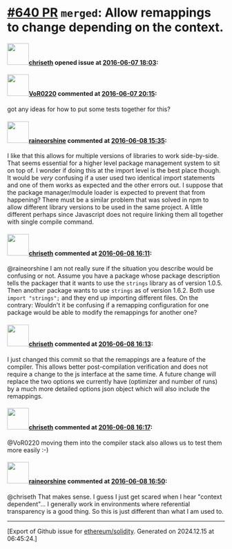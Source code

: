 # [\#640 PR](https://github.com/ethereum/solidity/pull/640) `merged`: Allow remappings to change depending on the context.

#### <img src="https://avatars.githubusercontent.com/u/9073706?v=4" width="50">[chriseth](https://github.com/chriseth) opened issue at [2016-06-07 18:03](https://github.com/ethereum/solidity/pull/640):



#### <img src="https://avatars.githubusercontent.com/u/7756785?u=2893ea91743ac89ee3846d1f5c7209720e834129&v=4" width="50">[VoR0220](https://github.com/VoR0220) commented at [2016-06-07 20:15](https://github.com/ethereum/solidity/pull/640#issuecomment-224400368):

got any ideas for how to put some tests together for this?

#### <img src="https://avatars.githubusercontent.com/u/750276?u=b0ab4569320011d7f7170e04d04ab29f4e80e938&v=4" width="50">[raineorshine](https://github.com/raineorshine) commented at [2016-06-08 15:35](https://github.com/ethereum/solidity/pull/640#issuecomment-224628605):

I like that this allows for multiple versions of libraries to work side-by-side. That seems essential for a higher level package management system to sit on top of. I wonder if doing this at the import level is the best place though. It would be _very_ confusing if a user used two identical import statements and one of them works as expected and the other errors out. I suppose that the package manager/module loader is expected to prevent that from happening? There must be a similar problem that was solved in npm to allow different library versions to be used in the same project. A little different perhaps since Javascript does not require linking them all together with single compile command.

#### <img src="https://avatars.githubusercontent.com/u/9073706?v=4" width="50">[chriseth](https://github.com/chriseth) commented at [2016-06-08 16:11](https://github.com/ethereum/solidity/pull/640#issuecomment-224642190):

@raineorshine I am not really sure if the situation you describe would be confusing or not. Assume you have a package whose package description tells the packager that it wants to use the `strings` library as of version 1.0.5. Then another package wants to use `strings` as of version 1.6.2. Both use `import "strings";` and they end up importing different files. On the contrary: Wouldn't it be confusing if a remapping configuration for one package would be able to modify the remappings for another one?

#### <img src="https://avatars.githubusercontent.com/u/9073706?v=4" width="50">[chriseth](https://github.com/chriseth) commented at [2016-06-08 16:13](https://github.com/ethereum/solidity/pull/640#issuecomment-224642739):

I just changed this commit so that the remappings are a feature of the compiler. This allows better post-compilation verification and does not require a change to the js interface at the same time.
A future change will replace the two options we currently have (optimizer and number of runs) by a much more detailed options json object which will also include the remappings.

#### <img src="https://avatars.githubusercontent.com/u/9073706?v=4" width="50">[chriseth](https://github.com/chriseth) commented at [2016-06-08 16:17](https://github.com/ethereum/solidity/pull/640#issuecomment-224643904):

@VoR0220 moving them into the compiler stack also allows us to test them more easily :-)

#### <img src="https://avatars.githubusercontent.com/u/750276?u=b0ab4569320011d7f7170e04d04ab29f4e80e938&v=4" width="50">[raineorshine](https://github.com/raineorshine) commented at [2016-06-08 16:50](https://github.com/ethereum/solidity/pull/640#issuecomment-224654213):

@chriseth That makes sense. I guess I just get scared when I hear "context dependent"... I generally work in environments where referential transparency is a good thing. So this is just different than what I am used to.


-------------------------------------------------------------------------------



[Export of Github issue for [ethereum/solidity](https://github.com/ethereum/solidity). Generated on 2024.12.15 at 06:45:24.]
